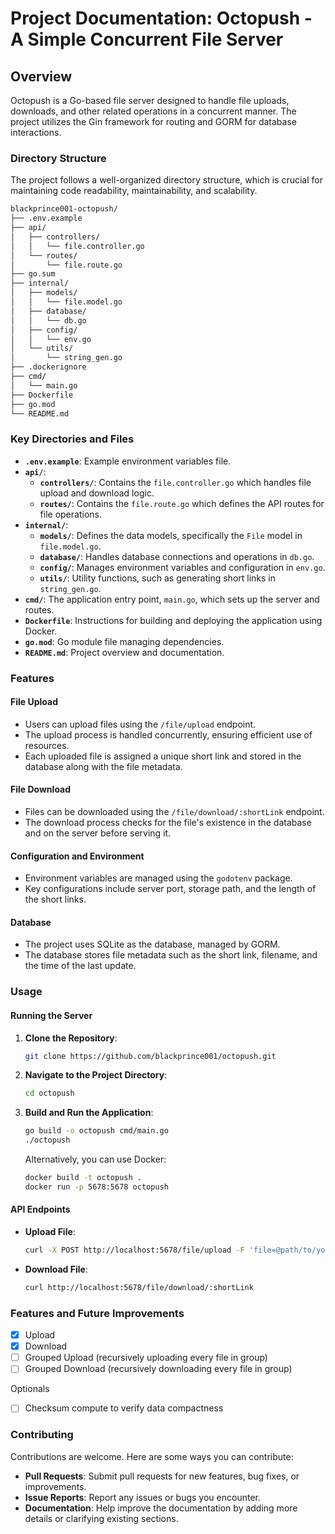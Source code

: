 
# Project Documentation: Octopush - A Simple Concurrent File Server

## Overview

Octopush is a Go-based file server designed to handle file uploads, downloads, and other related operations in a concurrent manner. The project utilizes the Gin framework for routing and GORM for database interactions.

### Directory Structure

The project follows a well-organized directory structure, which is crucial for maintaining code readability, maintainability, and scalability.

```bash
blackprince001-octopush/
├── .env.example
├── api/
│   ├── controllers/
│   │   └── file.controller.go
│   └── routes/
│       └── file.route.go
├── go.sum
├── internal/
│   ├── models/
│   │   └── file.model.go
│   ├── database/
│   │   └── db.go
│   ├── config/
│   │   └── env.go
│   └── utils/
│       └── string_gen.go
├── .dockerignore
├── cmd/
│   └── main.go
├── Dockerfile
├── go.mod
└── README.md
```

### Key Directories and Files

- **`.env.example`**: Example environment variables file.
- **`api/`**:
  - **`controllers/`**: Contains the `file.controller.go` which handles file upload and download logic.
  - **`routes/`**: Contains the `file.route.go` which defines the API routes for file operations.
- **`internal/`**:
  - **`models/`**: Defines the data models, specifically the `File` model in `file.model.go`.
  - **`database/`**: Handles database connections and operations in `db.go`.
  - **`config/`**: Manages environment variables and configuration in `env.go`.
  - **`utils/`**: Utility functions, such as generating short links in `string_gen.go`.
- **`cmd/`**: The application entry point, `main.go`, which sets up the server and routes.
- **`Dockerfile`**: Instructions for building and deploying the application using Docker.
- **`go.mod`**: Go module file managing dependencies.
- **`README.md`**: Project overview and documentation.

### Features

#### File Upload

- Users can upload files using the `/file/upload` endpoint.
- The upload process is handled concurrently, ensuring efficient use of resources.
- Each uploaded file is assigned a unique short link and stored in the database along with the file metadata.

#### File Download

- Files can be downloaded using the `/file/download/:shortLink` endpoint.
- The download process checks for the file's existence in the database and on the server before serving it.

#### Configuration and Environment

- Environment variables are managed using the `godotenv` package.
- Key configurations include server port, storage path, and the length of the short links.

#### Database

- The project uses SQLite as the database, managed by GORM.
- The database stores file metadata such as the short link, filename, and the time of the last update.

### Usage

#### Running the Server

1. **Clone the Repository**:

   ```bash
   git clone https://github.com/blackprince001/octopush.git
   ```

2. **Navigate to the Project Directory**:

   ```bash
   cd octopush
   ```

3. **Build and Run the Application**:

   ```bash
   go build -o octopush cmd/main.go
   ./octopush
   ```

   Alternatively, you can use Docker:

   ```bash
   docker build -t octopush .
   docker run -p 5678:5678 octopush
   ```

#### API Endpoints

- **Upload File**:

  ```bash
  curl -X POST http://localhost:5678/file/upload -F 'file=@path/to/your/file'
  ```

- **Download File**:

  ```bash
  curl http://localhost:5678/file/download/:shortLink
  ```

### Features and Future Improvements

- [X] Upload
- [X] Download
- [ ] Grouped Upload (recursively uploading every file in group)
- [ ] Grouped Download (recursively downloading every file in group)

Optionals

- [ ] Checksum compute to verify data compactness

### Contributing

Contributions are welcome. Here are some ways you can contribute:

- **Pull Requests**: Submit pull requests for new features, bug fixes, or improvements.
- **Issue Reports**: Report any issues or bugs you encounter.
- **Documentation**: Help improve the documentation by adding more details or clarifying existing sections.
